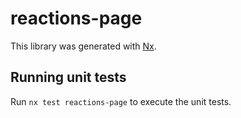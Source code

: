 # reactions-page

This library was generated with [Nx](https://nx.dev).

## Running unit tests

Run `nx test reactions-page` to execute the unit tests.
